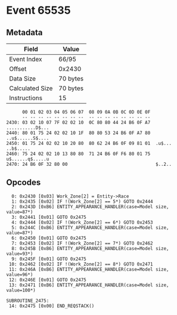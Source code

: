 # Event 65535

## Metadata

| Field           | Value    |
|-----------------|----------|
| Event Index     | 66/95    |
| Offset          | 0x2430   |
| Data Size       | 70 bytes |
| Calculated Size | 70 bytes |
| Instructions    | 15       |

```
      00 01 02 03 04 05 06 07  08 09 0A 0B 0C 0D 0E 0F
      -- -- -- -- -- -- -- --  -- -- -- -- -- -- -- --
2430: 03 02 10 07 7F 02 02 10  0C 80 80 44 24 B6 0F A7  ...........D$...
2440: 80 01 75 24 02 02 10 1F  80 80 53 24 B6 0F A7 80  ..u$......S$....
2450: 01 75 24 02 02 10 20 80  80 62 24 B6 0F 09 81 01  .u$... ..b$.....
2460: 75 24 02 02 10 13 80 80  71 24 B6 0F F6 80 01 75  u$......q$.....u
2470: 24 B6 0F 32 80 00                                 $..2..          
```

## Opcodes

```
  0: 0x2430 [0x03] Work_Zone[2] = Entity->Race
  1: 0x2435 [0x02] IF !(Work_Zone[2] == 5*) GOTO 0x2444
  2: 0x243D [0xB6] ENTITY_APPEARANCE_HANDLER(case=Model size, value=87*)
  3: 0x2441 [0x01] GOTO 0x2475
  4: 0x2444 [0x02] IF !(Work_Zone[2] == 6*) GOTO 0x2453
  5: 0x244C [0xB6] ENTITY_APPEARANCE_HANDLER(case=Model size, value=87*)
  6: 0x2450 [0x01] GOTO 0x2475
  7: 0x2453 [0x02] IF !(Work_Zone[2] == 7*) GOTO 0x2462
  8: 0x245B [0xB6] ENTITY_APPEARANCE_HANDLER(case=Model size, value=93*)
  9: 0x245F [0x01] GOTO 0x2475
 10: 0x2462 [0x02] IF !(Work_Zone[2] == 8*) GOTO 0x2471
 11: 0x246A [0xB6] ENTITY_APPEARANCE_HANDLER(case=Model size, value=96*)
 12: 0x246E [0x01] GOTO 0x2475
 13: 0x2471 [0xB6] ENTITY_APPEARANCE_HANDLER(case=Model size, value=100*)

SUBROUTINE_2475:
 14: 0x2475 [0x00] END_REQSTACK()
```
